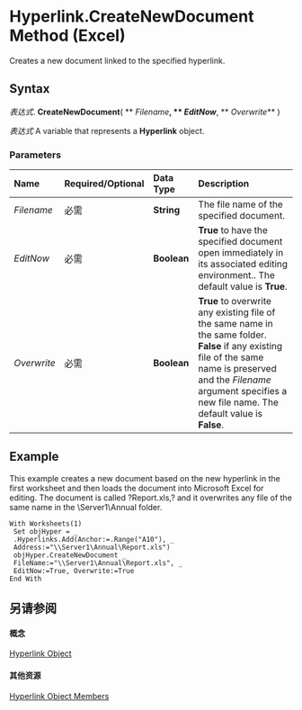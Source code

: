 
# Hyperlink.CreateNewDocument Method (Excel)

Creates a new document linked to the specified hyperlink.


## Syntax

 _表达式_. **CreateNewDocument**( ** _Filename_**, ** _EditNow_**, ** _Overwrite_** )

 _表达式_ A variable that represents a **Hyperlink** object.


### Parameters



|**Name**|**Required/Optional**|**Data Type**|**Description**|
|:-----|:-----|:-----|:-----|
| _Filename_|必需|**String**|The file name of the specified document.|
| _EditNow_|必需|**Boolean**|**True** to have the specified document open immediately in its associated editing environment.. The default value is **True**.|
| _Overwrite_|必需|**Boolean**|**True** to overwrite any existing file of the same name in the same folder. **False** if any existing file of the same name is preserved and the _Filename_ argument specifies a new file name. The default value is **False**.|

## Example

This example creates a new document based on the new hyperlink in the first worksheet and then loads the document into Microsoft Excel for editing. The document is called ?Report.xls,? and it overwrites any file of the same name in the \\Server1\Annual folder.


```
With Worksheets(1) 
 Set objHyper = _ 
 .Hyperlinks.Add(Anchor:=.Range("A10"), _ 
 Address:="\\Server1\Annual\Report.xls") 
 objHyper.CreateNewDocument _ 
 FileName:="\\Server1\Annual\Report.xls", _ 
 EditNow:=True, Overwrite:=True 
End With
```


## 另请参阅


#### 概念


[Hyperlink Object](8bdd2c2f-e6eb-a2f2-78c8-b597aa80ec05.md)
#### 其他资源


[Hyperlink Object Members](http://msdn.microsoft.com/library/b0566d1c-404f-b79e-7770-e7189a1c817a%28Office.15%29.aspx)
